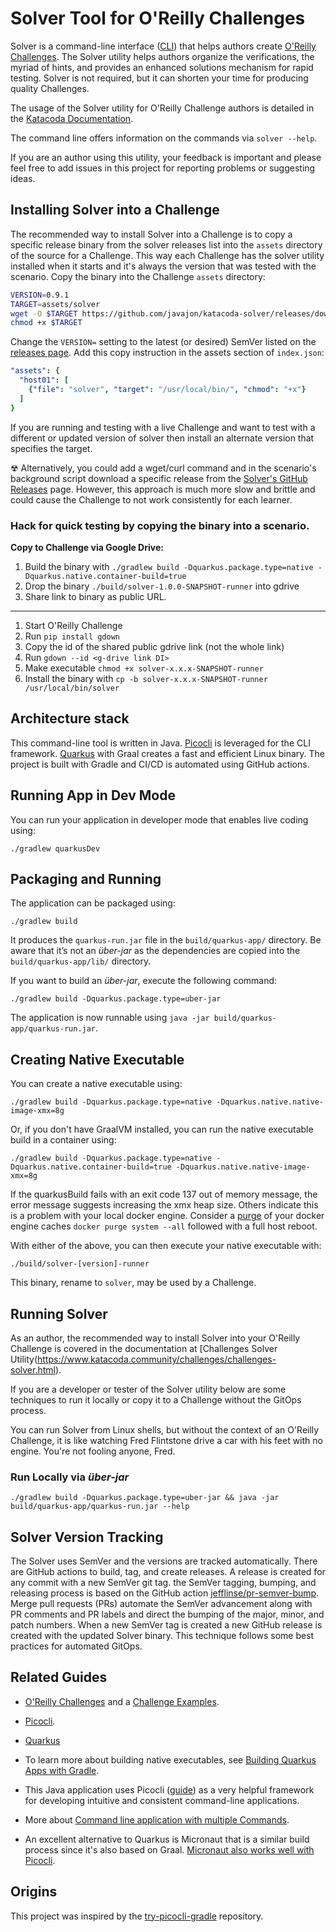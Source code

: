 # Solver Tool for O'Reilly Challenges

Solver is a command-line interface ([CLI](https://en.wikipedia.org/wiki/Command-line_interface)) that helps authors create [O'Reilly Challenges](https://www.katacoda.community/challenges/challenges.html). The Solver utility helps authors organize the verifications, the myriad of hints, and provides an enhanced solutions mechanism for rapid testing. Solver is not required, but it can shorten your time for producing quality Challenges.

The usage of the Solver utility for O'Reilly Challenge authors is detailed in the [Katacoda Documentation](https://www.katacoda.community/challenges/challenges-solver.html).

The command line offers information on the commands via `solver --help`.

If you are an author using this utility, your feedback is important and please feel free to add issues in this project for reporting problems or suggesting ideas.

## Installing Solver into a Challenge

The recommended way to install Solver into a Challenge is to copy a specific release binary from the solver releases list into the `assets` directory of the source for a Challenge. This way each Challenge has the solver utility installed when it starts and it's always the version that was tested with the scenario. Copy the binary into the Challenge `assets` directory:

```sh
VERSION=0.9.1
TARGET=assets/solver
wget -O $TARGET https://github.com/javajon/katacoda-solver/releases/download/$VERSION/solver-$VERSION-runner
chmod +x $TARGET
```
Change the `VERSION=` setting to the latest (or desired) SemVer listed on the [releases page](https://github.com/javajon/katacoda-solver/releases). Add this copy instruction in the assets section of `index.json`:

```yaml
"assets": {
  "host01": [
    {"file": "solver", "target": "/usr/local/bin/", "chmod": "+x"}
  ]
} 
```
If you are running and testing with a live Challenge and want to test with a different or updated version of solver then install an alternate version that specifies the target.

☢ Alternatively, you could add a wget/curl command and in the scenario's background script download a specific release from the [Solver's GitHub Releases](https://github.com/javajon/katacoda-solver/releases) page. However, this approach is much more slow and brittle and could cause the Challenge to not work consistently for each learner.

### Hack for quick testing by copying the binary into a scenario.

**Copy to Challenge via Google Drive:**

1. Build the binary with `./gradlew build -Dquarkus.package.type=native -Dquarkus.native.container-build=true`
2. Drop the binary `./build/solver-1.0.0-SNAPSHOT-runner` into gdrive
3. Share link to binary as public URL.

---

1. Start O'Reilly Challenge
2. Run `pip install gdown`
3. Copy the id of the shared public gdrive link (not the whole link)
4. Run `gdown --id <g-drive link DI>`
5. Make executable `chmod +x solver-x.x.x-SNAPSHOT-runner`
6. Install the binary with `cp -b solver-x.x.x-SNAPSHOT-runner /usr/local/bin/solver`

## Architecture stack

This command-line tool is written in Java. [Picocli](https://picocli.info/) is leveraged for the CLI framework. [Quarkus](https://quarkus.io/) with Graal creates a fast and efficient Linux binary. The project is built with Gradle and CI/CD is automated using GitHub actions.

## Running App in Dev Mode

You can run your application in developer mode that enables live coding using:

```shell script
./gradlew quarkusDev
```

## Packaging and Running

The application can be packaged using:

```shell script
./gradlew build
```

It produces the `quarkus-run.jar` file in the `build/quarkus-app/` directory.
Be aware that it’s not an _über-jar_ as the dependencies are copied into the `build/quarkus-app/lib/` directory.

If you want to build an _über-jar_, execute the following command:

```shell script
./gradlew build -Dquarkus.package.type=uber-jar
```

The application is now runnable using `java -jar build/quarkus-app/quarkus-run.jar`.

## Creating Native Executable

You can create a native executable using:

```shell script
./gradlew build -Dquarkus.package.type=native -Dquarkus.native.native-image-xmx=8g
```

Or, if you don't have GraalVM installed, you can run the native executable build in a container using:

```shell script
./gradlew build -Dquarkus.package.type=native -Dquarkus.native.container-build=true -Dquarkus.native.native-image-xmx=8g
```

If the quarkusBuild fails with an exit code 137 out of memory message, the error message suggests increasing the xmx heap size. Others indicate this is a problem with your local docker engine. Consider a [purge](https://www.digitalocean.com/community/tutorials/how-to-remove-docker-images-containers-and-volumes) of your docker engine caches `docker purge system --all` followed with a full host reboot.

With either of the above, you can then execute your native executable with:

```shell script
./build/solver-[version]-runner
```
This binary, rename to `solver`, may be used by a Challenge.

## Running Solver

As an author, the recommended way to install Solver into your O'Reilly Challenge is covered in the documentation at [Challenges Solver Utility(https://www.katacoda.community/challenges/challenges-solver.html).

If you are a developer or tester of the Solver utility below are some techniques to run it locally or copy it to a Challenge without the GitOps process.

You can run Solver from Linux shells, but without the context of an O'Reilly Challenge, it is like watching Fred Flintstone drive a car with his feet with no engine. You're not fooling anyone, Fred.

### Run Locally via _über-jar_

```shell
./gradlew build -Dquarkus.package.type=uber-jar && java -jar build/quarkus-app/quarkus-run.jar --help
```
## Solver Version Tracking

The Solver uses SemVer and the versions are tracked automatically. There are GitHub actions to build, tag, and create releases. A release is created for any commit with a new SemVer git tag. the SemVer tagging, bumping, and releasing process is based on the GitHub action [jefflinse/pr-semver-bump](https://github.com/jefflinse/pr-semver-bump). Merge pull requests (PRs) automate the SemVer advancement along with PR comments and PR labels and direct the bumping of the major, minor, and patch numbers. When a new SemVer tag is created a new GitHub release is created with the updated Solver binary. This technique follows some best practices for automated GitOps.

## Related Guides


- [O'Reilly Challenges](https://www.katacoda.community/challenges/challenges.html) and a [Challenge Examples](https://katacoda.com/scenario-examples/courses/challenges).

- [Picocli](https://picocli.info/).

- [Quarkus](https://quarkus.io/)

- To learn more about building native executables, see [Building Quarkus Apps with Gradle](https://quarkus.io/guides/gradle-tooling).

- This Java application uses Picocli ([guide](https://quarkus.io/guides/picocli)) as a very helpful framework for developing intuitive and consistent command-line applications.

- More about [Command line application with multiple Commands](https://quarkus.io/guides/picocli#command-line-application-with-multiple-commands).

- An excellent alternative to Quarkus is Micronaut that is a similar build process since it's also based on Graal. [Micronaut also works well with Picocli](https://picocli.info/#_micronaut_example).

## Origins

This project was inspired by the [try-picocli-gradle](https://github.com/ia3andy/try-picocli-gradle) repository.
